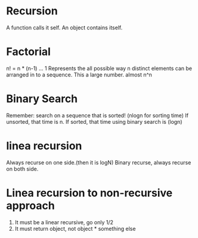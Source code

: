 # Recursion
A function calls it self. An object contains itself.

# Factorial 
n! = n * (n-1) ... 1
Represents the all possible way n distinct elements can be arranged in to a sequence. This a large number. almost n^n

# Binary Search
Remember: search on a sequence that is sorted! (nlogn for sorting time)
If unsorted, that time is n.
If sorted, that time using binary search is (logn)

# linea recursion
Always recurse on one side.(then it is logN) Binary recurse, always recurse on both side.

# Linea recursion to non-recursive approach
1. It must be a linear recursive, go only 1/2
2. It must return object, not object * something else